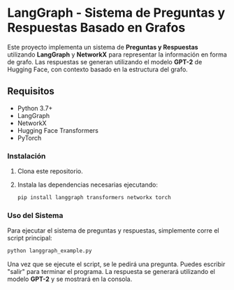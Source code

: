 # LangGraph - Sistema de Preguntas y Respuestas Basado en Grafos

Este proyecto implementa un sistema de **Preguntas y Respuestas** utilizando **LangGraph** y **NetworkX** para representar la información en forma de grafo. Las respuestas se generan utilizando el modelo **GPT-2** de Hugging Face, con contexto basado en la estructura del grafo.

## Requisitos

- Python 3.7+
- LangGraph
- NetworkX
- Hugging Face Transformers
- PyTorch

### Instalación

1. Clona este repositorio.
2. Instala las dependencias necesarias ejecutando:

    ```bash
    pip install langgraph transformers networkx torch
    ```

### Uso del Sistema

Para ejecutar el sistema de preguntas y respuestas, simplemente corre el script principal:

```bash
python langgraph_example.py
```

Una vez que se ejecute el script, se le pedirá una pregunta. Puedes escribir "salir" para terminar el programa. La respuesta se generará utilizando el modelo **GPT-2** y se mostrará en la consola.
